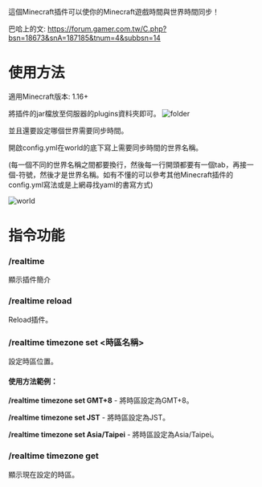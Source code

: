 這個Minecraft插件可以使你的Minecraft遊戲時間與世界時間同步！

巴哈上的文: https://forum.gamer.com.tw/C.php?bsn=18673&snA=187185&tnum=4&subbsn=14
# 使用方法
適用Minecraft版本: 1.16+

將插件的jar檔放至伺服器的plugins資料夾即可。
![folder](https://truth.bahamut.com.tw/s01/202010/ecca15193f6781bdebf2262609fa387b.PNG)

並且還要設定哪個世界需要同步時間。

開啟config.yml在world的底下寫上需要同步時間的世界名稱。

(每一個不同的世界名稱之間都要換行，然後每一行開頭都要有一個tab，再接一個-符號，然後才是世界名稱。如有不懂的可以參考其他Minecraft插件的config.yml寫法或是上網尋找yaml的書寫方式)

![world](https://truth.bahamut.com.tw/s01/202010/7007c97ce5861cf6182d14d0d65a9d7a.PNG)
# 指令功能
### /realtime
顯示插件簡介
### /realtime reload
Reload插件。
### /realtime timezone set <時區名稱>
設定時區位置。
#### 使用方法範例：
**/realtime timezone set GMT+8** - 將時區設定為GMT+8。

**/realtime timezone set JST** - 將時區設定為JST。

**/realtime timezone set Asia/Taipei** - 將時區設定為Asia/Taipei。
### /realtime timezone get
顯示現在設定的時區。
